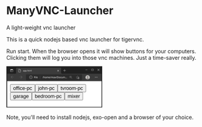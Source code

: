 # ManyVNC-Launcher
A light-weight vnc launcher

This is a quick nodejs based vnc launcher for tigervnc.

Run start.  When the browser opens it will show buttons for your computers.  Clicking them will log you into those vnc machines.  Just a time-saver really.

<img src="Screenshot1.png" style="width: 50%; height: 50%;" />

Note, you'll need to install nodejs, exo-open and a browser of your choice.
